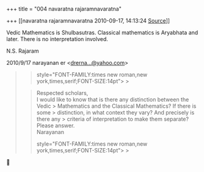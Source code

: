 +++
title = "004 navaratna rajaramnavaratna"

+++
[[navaratna rajaramnavaratna	2010-09-17, 14:13:24 [Source](https://groups.google.com/g/bvparishat/c/Sw0fk8pKm6g)]]



Vedic Mathematics is Shulbasutras. Classical mathematics is Aryabhata and later. There is no interpretation involved.



N.S. Rajaram  
  

2010/9/17 narayanan er \<[drerna...@yahoo.com]()\>  

> 
> >  style="FONT-FAMILY:times new roman,new york,times,serif;FONT-SIZE:14pt"> >
> 
> > Respected scholars,  
> I would like to know that is there any distinction between the Vedic > Mathematics and the Classical Mathematics? If there is some > distinction, in what context they vary? And precisely is there any > criteria of interpretation to make them separate? Please answer.  
> Narayanan  
> > 
> >  style="FONT-FAMILY:times new roman,new york,times,serif;FONT-SIZE:14pt"> >
>   
> > 
> > 
> >   
> > 



